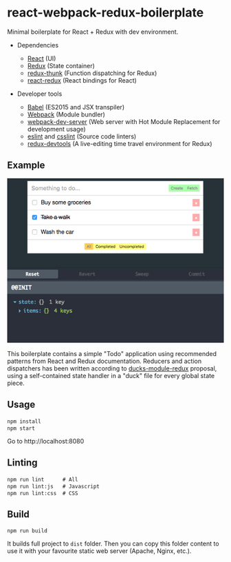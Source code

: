 # react-webpack-redux-boilerplate
Minimal boilerplate for React + Redux with dev environment.

 - Dependencies
   - [React](https://github.com/facebook/react) (UI)
   - [Redux](https://github.com/rackt/redux) (State container)
   - [redux-thunk](https://github.com/gaearon/redux-thunk) (Function dispatching for Redux)
   - [react-redux](https://github.com/rackt/react-redux) (React bindings for React)


 - Developer tools
   - [Babel](https://github.com/babel/babel-loader) (ES2015 and JSX transpiler)
   - [Webpack](https://github.com/webpack/webpack) (Module bundler)
   - [webpack-dev-server](https://github.com/webpack/webpack-dev-server) (Web server with Hot Module Replacement for development usage)
   - [eslint](https://github.com/eslint/eslint) and [csslint](https://github.com/CSSLint/csslint) (Source code linters)
   - [redux-devtools](https://github.com/gaearon/redux-devtools) (A live-editing time travel environment for Redux)


## Example

![Todo Sample](static/capture.png)

This boilerplate contains a simple "Todo" application using recommended patterns from React and Redux documentation. Reducers and action dispatchers has been written according to [ducks-module-redux](https://github.com/erikras/ducks-modular-redux) proposal, using a self-contained state handler in a "duck" file for every global state piece.

## Usage
```
npm install
npm start
```
Go to http://localhost:8080

## Linting
```
npm run lint      # All
npm run lint:js   # Javascript
npm run lint:css  # CSS
```

## Build
```
npm run build
```
It builds full project to `dist` folder. Then you can copy this folder content to use it with your favourite static web server (Apache, Nginx, etc.).
